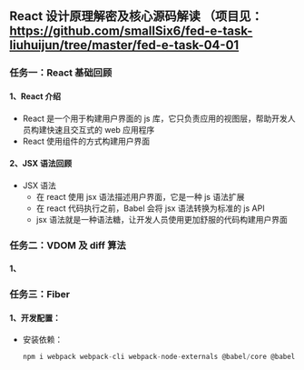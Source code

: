## React 设计原理解密及核心源码解读 （项目见：<https://github.com/smallSix6/fed-e-task-liuhuijun/tree/master/fed-e-task-04-01>

### 任务一：React 基础回顾
#### 1、React 介绍
+ React 是一个用于构建用户界面的 js 库，它只负责应用的视图层，帮助开发人员构建快速且交互式的 web 应用程序
+ React 使用组件的方式构建用户界面
#### 2、JSX 语法回顾
+ JSX 语法
  + 在 react 使用 jsx 语法描述用户界面，它是一种 js 语法扩展
  + 在 react 代码执行之前，Babel 会将 jsx 语法转换为标准的 js API 
  + jsx 语法就是一种语法糖，让开发人员使用更加舒服的代码构建用户界面




### 任务二：VDOM 及 diff 算法
#### 1、


### 任务三：Fiber
#### 1、开发配置：
+ 安装依赖：
  ```js
  npm i webpack webpack-cli webpack-node-externals @babel/core @babel/preset-env @babel/preset-react babel-loader nodemon npm-run-all express -D
  ```